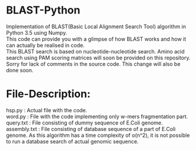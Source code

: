 # BLAST-Python
Implementation of BLAST(Basic Local Alignment Search Tool) algorithm in Python 3.5 using Numpy. 
</br>
This code can provide you with a glimpse of how BLAST works and how it can actually be realised in code. 
</br>
This BLAST search is based on nucleotide-nucleotide search. Amino acid search using PAM scoring matrices will soon be provided on this repository.
</br>
Sorry for lack of comments in the source code. This change will also be done soon.

# File-Description:
hsp.py : Actual file with the code.
</br>word.py : File with the code implementing only w-mers fragmentation part.
</br>query.txt : File consisting of dummy sequence of E.Coli genome.
</br>assembly.txt : File consisting of database sequence of a part of E.Coli genome. As this algorithm has a time complexity of o(n^2), it is not possible to run a database search of actual genomic sequence.
